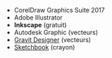 - CorelDraw Graphics Suite 2017
- Adobe Illustrator
- **Inkscape** (gratuit)
- Autodesk Graphic (vecteurs)
- [Gravit Designer](https://www.designer.io/fr/) (vecteurs)
- [Sketchbook](https://sketchbook.com/) (crayon)
